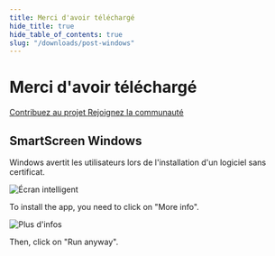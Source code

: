```yaml
---
title: Merci d'avoir téléchargé
hide_title: true
hide_table_of_contents: true
slug: "/downloads/post-windows"
---
```


<div className="text-center margin-top--xl">

# Merci d'avoir téléchargé

<div className="row margin-bottom--lg padding--sm flex-center">
<a className="button button--outline button--warning button--lg margin--sm" href="/contributing">
  Contribuez au projet
</a>
<a className="button button--outline button--info button--lg margin--sm" href="https://linwood.dev/matrix">
  Rejoignez la communauté
</a>

</div>

## SmartScreen Windows


Windows avertit les utilisateurs lors de l'installation d'un logiciel sans certificat.

![Écran intelligent](/img/smart-screen.png)

To install the app, you need to click on "More info".

![Plus d'infos](/img/smart-screen-more-info.png)

Then, click on "Run anyway".

</div>
